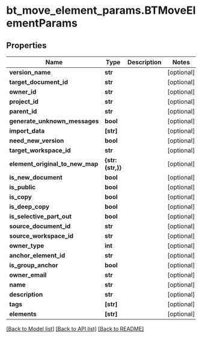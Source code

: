 # bt_move_element_params.BTMoveElementParams

## Properties
Name | Type | Description | Notes
------------ | ------------- | ------------- | -------------
**version_name** | **str** |  | [optional] 
**target_document_id** | **str** |  | [optional] 
**owner_id** | **str** |  | [optional] 
**project_id** | **str** |  | [optional] 
**parent_id** | **str** |  | [optional] 
**generate_unknown_messages** | **bool** |  | [optional] 
**import_data** | **[str]** |  | [optional] 
**need_new_version** | **bool** |  | [optional] 
**target_workspace_id** | **str** |  | [optional] 
**element_original_to_new_map** | **{str: (str,)}** |  | [optional] 
**is_new_document** | **bool** |  | [optional] 
**is_public** | **bool** |  | [optional] 
**is_copy** | **bool** |  | [optional] 
**is_deep_copy** | **bool** |  | [optional] 
**is_selective_part_out** | **bool** |  | [optional] 
**source_document_id** | **str** |  | [optional] 
**source_workspace_id** | **str** |  | [optional] 
**owner_type** | **int** |  | [optional] 
**anchor_element_id** | **str** |  | [optional] 
**is_group_anchor** | **bool** |  | [optional] 
**owner_email** | **str** |  | [optional] 
**name** | **str** |  | [optional] 
**description** | **str** |  | [optional] 
**tags** | **[str]** |  | [optional] 
**elements** | **[str]** |  | [optional] 

[[Back to Model list]](../README.md#documentation-for-models) [[Back to API list]](../README.md#documentation-for-api-endpoints) [[Back to README]](../README.md)


